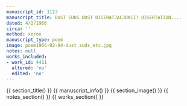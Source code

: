 ```yaml
---
manuscript_id: 1123
manuscript_title: DUST SUDS DUST DISERATJACJBKII? DISERTATION....
dated: 4/2/1966
circa: ''
method: xerox
manuscript_type: poem
image: poem1966-02-04-dust_suds_etc.jpg
notes: null
works_included:
- work_id: 4411
  altered: 'no'
  edited: 'no'
---
```


{{ section_title() }}
{{ manuscript_info() }}
{{ section_image() }}
{{ notes_section() }}
{{ works_section() }}
